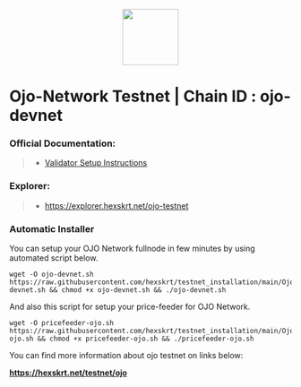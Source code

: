 <p align="center">
  <img height="100" height="auto" src="https://github.com/hexskrt/explorer/blob/master/public/logos/ojo.png?raw=true">
</p>

# Ojo-Network Testnet | Chain ID : ojo-devnet
### Official Documentation:
>- [Validator Setup Instructions](https://docs.ojo.network/sauron-testnet/joining-as-a-validator)

### Explorer:
>-  https://explorer.hexskrt.net/ojo-testnet

### Automatic Installer
You can setup your OJO Network fullnode in few minutes by using automated script below.
```
wget -O ojo-devnet.sh https://raw.githubusercontent.com/hexskrt/testnet_installation/main/Ojo/ojo-devnet.sh && chmod +x ojo-devnet.sh && ./ojo-devnet.sh
```
And also this script for setup your price-feeder for OJO Network.
```
wget -O pricefeeder-ojo.sh https://raw.githubusercontent.com/hexskrt/testnet_installation/main/Ojo/pricefeeder-ojo.sh && chmod +x pricefeeder-ojo.sh && ./pricefeeder-ojo.sh
```
You can find more information about ojo testnet on links below:

**https://hexskrt.net/testnet/ojo**
